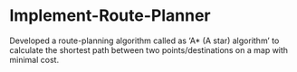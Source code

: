 # Implement-Route-Planner
Developed a route-planning algorithm called as ‘A* (A star) algorithm’ to calculate the shortest path between two points/destinations on a map with minimal cost.
